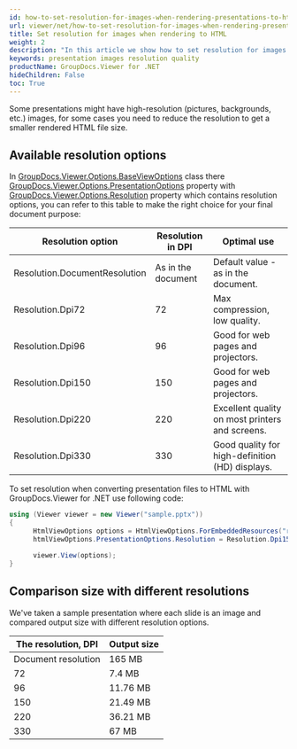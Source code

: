 ```yaml
---
id: how-to-set-resolution-for-images-when-rendering-presentations-to-html
url: viewer/net/how-to-set-resolution-for-images-when-rendering-presentations-to-html
title: Set resolution for images when rendering to HTML
weight: 2
description: "In this article we show how to set resolution for images inside presentation when rendering to HTML."
keywords: presentation images resolution quality
productName: GroupDocs.Viewer for .NET
hideChildren: False
toc: True
---
```

Some presentations might have high-resolution (pictures, backgrounds, etc.) images, for some cases you need to reduce the resolution to get a smaller rendered HTML file size.

## Available resolution options

In [GroupDocs.Viewer.Options.BaseViewOptions](<https://apireference.groupdocs.com/viewer/net/groupdocs.viewer.options/baseviewoptions>) class there [GroupDocs.Viewer.Options.PresentationOptions](<https://apireference.groupdocs.com/viewer/net/groupdocs.viewer.options/presentationoptions>) property with [GroupDocs.Viewer.Options.Resolution](<https://apireference.groupdocs.com/viewer/net/groupdocs.viewer.options/resolution>) property which contains resolution options, you can refer to this table to make the right choice for your final document purpose:

|Resolution option|Resolution in DPI| Optimal use |
| --- | --- | --- |
|Resolution.DocumentResolution|As in the document| Default value - as in the document.|
|Resolution.Dpi72|72|Max compression, low quality.|
|Resolution.Dpi96|96|Good for web pages and projectors.|
|Resolution.Dpi150|150|Good for web pages and projectors.|
|Resolution.Dpi220|220|Excellent quality on most printers and screens.|
|Resolution.Dpi330|330|Good quality for high-definition (HD) displays.|

To set resolution when converting presentation files to HTML with GroupDocs.Viewer for .NET use following code:

```csharp
using (Viewer viewer = new Viewer("sample.pptx"))
{
      HtmlViewOptions options = HtmlViewOptions.ForEmbeddedResources("result_{0}.html");
      htmlViewOptions.PresentationOptions.Resolution = Resolution.Dpi150;

      viewer.View(options);
}
```

## Comparison size with different resolutions

We've taken a sample presentation where each slide is an image and compared output size with different resolution options.

| The resolution, DPI | Output size |
| --- | --- |
| Document resolution | 165 MB |
| 72 | 7.4 MB |
| 96 | 11.76 MB |
| 150 | 21.49 MB |
| 220 | 36.21 MB |
| 330 | 67 MB |
